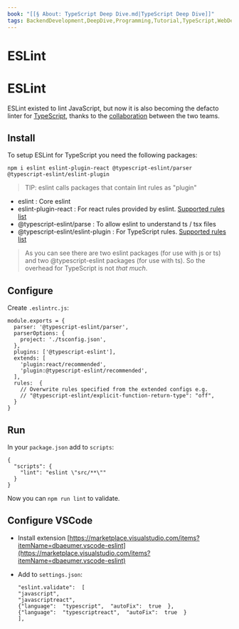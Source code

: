 ```yaml
---
book: "[[§ About꞉ TypeScript Deep Dive.md|TypeScript Deep Dive]]"
tags: BackendDevelopment,DeepDive,Programming,Tutorial,TypeScript,WebDevelopment
---
```


# ESLint

# ESLint

ESLint existed to lint JavaScript, but now it is also becoming the defacto linter for [TypeScript](https://github.com/Microsoft/TypeScript/issues/29288), thanks to the [collaboration](https://eslint.org/blog/2019/01/future-typescript-eslint) between the two teams.

## Install

To setup ESLint for TypeScript you need the following packages:

```
npm i eslint eslint-plugin-react @typescript-eslint/parser @typescript-eslint/eslint-plugin
```

> TIP: eslint calls packages that contain lint rules as "plugin"

- eslint : Core eslint
- eslint-plugin-react : For react rules provided by eslint. [Supported rules list](https://github.com/yannickcr/eslint-plugin-react#list-of-supported-rules)
- @typescript-eslint/parse : To allow eslint to understand ts / tsx files
- @typescript-eslint/eslint-plugin : For TypeScript rules. [Supported rules list](https://github.com/typescript-eslint/typescript-eslint/tree/master/packages/eslint-plugin#supported-rules)

> As you can see there are two eslint packages (for use with js or ts) and two @typescript-eslint packages (for use with ts). So the overhead for TypeScript is not _that much_.

## Configure

Create `.eslintrc.js`:

```
module.exports = {
  parser: '@typescript-eslint/parser',
  parserOptions: {
    project: './tsconfig.json',
  },
  plugins: ['@typescript-eslint'],
  extends: [
    'plugin:react/recommended',
    'plugin:@typescript-eslint/recommended',
  ],
  rules:  {
    // Overwrite rules specified from the extended configs e.g. 
    // "@typescript-eslint/explicit-function-return-type": "off",
  }
}
```

## Run

In your `package.json` add to `scripts`:

```
{
  "scripts": {
    "lint": "eslint \"src/**\""
  }
}
```

Now you can `npm run lint` to validate.

## Configure VSCode

- Install extension [https://marketplace.visualstudio.com/items?itemName=dbaeumer.vscode-eslint](https://marketplace.visualstudio.com/items?itemName=dbaeumer.vscode-eslint)
- Add to `settings.json`:
    
    ```
    "eslint.validate":  [
    "javascript",
    "javascriptreact",
    {"language":  "typescript",  "autoFix":  true  },
    {"language":  "typescriptreact",  "autoFix":  true  }
    ],
    ```